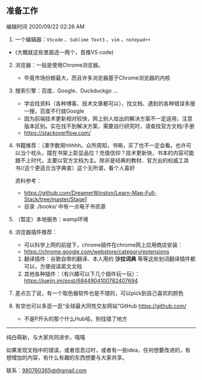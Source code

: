 ## 准备工作

编辑时间 2020/09/22 02:26 AM



1. 一个编辑器：`VScode` 、`Sublime Text3` 、`vim` 、`notepad++` 
   
* (大概就这些里面选一两个，首推VS code)
  
2. 浏览器：一般是使用Chrome浏览器。

   * 毕竟市场份额最大，而且许多浏览器基于Chrome浏览器的内核

3. 搜索引擎：百度、Google、Duckduckgo ...

   * 学会找资料（各种博客、技术文章都可以）、找文档、遇到的各种错误多搜一搜，百度不行就Google
   * 因为前端技术更新相对较快，网上别人给出的解决方案不一定适用，注意版本区别。实在找不到解决方案，需要自行研究时，请查找官方文档/手册
   * https://stackoverflow.com/

4. 书籍推荐：（凑字数用hhhhh。众所周知，书嘛，买了也不一定会看。也许可以当个枕头，摆在书架上彰显品位？充值信仰？技术更新快，书本的内容可能跟不上时代，主要以官方文档为主。除非是经典的教材、官方出的权威工具书//这个更适合当字典查）这个无所谓，看个人喜好

   资料参考：

   * https://github.com/DreamerWinston/Learn-Map-Full-Stack/tree/master/Stage1
   * 目录 ./books/ 中有一点电子书资源 

5. （暂定）本地服务：wamp环境

6. 浏览器插件推荐：

   * 可以科学上网的前提下，chrome插件在chrome网上应用商店安装：
   * https://chrome.google.com/webstore/category/extensions

   1. 翻译插件：谷歌自带的翻译、本人用的 **沙拉词典** 等等这些划词翻译插件都可以，方便阅读英文文档
   2. 其他各种插件：（有兴趣可以下几个插件玩一玩）：https://juejin.im/post/6844904100782407694

7. 差点忘了说，有一个取色器软件也是不错的，可以pick到自己喜欢的颜色

8. 有空也可以多逛一逛“全球最大同性交友网站”GitHub https://github.com/

   * 不是P开头的那个什么Hub哈，别找错了地方

   

   



******************************************************************************

纯白萌新，与大家共同进步。嘻嘻 

如果发现文档中的错误，或者信息过时，或者有一些idea，任何想要改进的，有想增加的内容，有什么有趣的东西想要与大家共享。

联系：980760365gt@gmail.com





